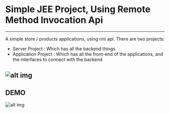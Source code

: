 # Simple JEE Project, Using Remote Method Invocation Api 

--- 

A simple store / products applications, using rmi api. 
There are two projects: 
 * Server Project : Which has all the backend things 
 * Application Project : Which has all the front-end of the applications, and the interfaces to connect with the backend

![alt img](https://github.com/ayoubensalem/StoreJEERMI/blob/master/demo/arch.png)
--- 

## DEMO 

![alt img](https://github.com/ayoubensalem/StoreJEERMI/blob/master/demo/anim.gif)
